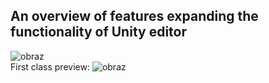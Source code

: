 ## An overview of features expanding the functionality of Unity editor ##
![obraz](https://github.com/LucCogito/UnityCustomEditorExamples/assets/142748102/0c9fda36-3eca-4416-8d67-fddec58e4c90)  
First class preview:
![obraz](https://github.com/LucCogito/UnityCustomEditorExamples/assets/142748102/9eaa3d12-e9da-4536-a073-58271fdbbf65)
